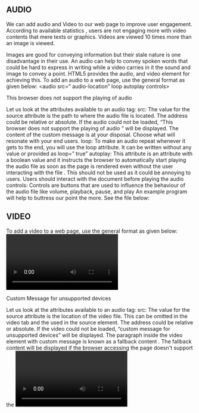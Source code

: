 ## AUDIO
We can add audio and Video to our web page to improve user engagement.
According to available statistics , users are not engaging more with video contents that mere texts or graphics.
Videos are viewed 10 times more than an image is viewed.

Images are good for conveying information but their stale nature is one disadvantage in their use.
An audio can help to convey spoken words that could be hard to express in writing while a video carries in it the sound and image to convey a point.
HTML5 provides the audio, and video element for achieving this.
To add an audio to a web page, use the general format as given below:
<audio src=” audio-location” loop autoplay controls>
 <!--Custom Message for unsupported devices--> 
 <p> This browser does not support the playing of audio </p>
</audio>
Let us look at the attributes available to an audio tag:
src: The value for the source attribute is the path to where the audio file is located.
The address could be relative or absolute.
If the audio could not be loaded, “This browser does not support the playing of audio ” will be displayed.
The content of the custom message is at your disposal. Choose what will resonate with your end users.
loop: To make an audio repeat whenever it gets to the end, you will use the loop attribute.
It can be written without any value or provided as loop=” true” 
autoplay: This attribute is an attribute with a boolean value and it instructs the browser to automatically start playing the audio file as soon as the page is rendered even without the user interacting with the file .
This should not be used as it could be annoying to users.
Users should interact with the document before playing the audio
controls: Controls are buttons that are used to influence the behaviour of the audio file like volume, playback, pause, and play
An example program will help to buttress our point the more. See the file below:
 

## VIDEO
To add a video to a web page, use the general format as given below:
<video loop autoplay controls>
    <source src=”video-location” type=”video format1”>
    <source src=”video-location” type=”video format2”>
    <p>Custom Message for unsupported devices </p>
</video>

Let us look at the attributes available to an audio tag:
src: The value for the source attribute is the location of the video file. This can be omitted in the video tab and the used in the source element.
The address could be relative or absolute.
If the video could not be loaded, “custom message for unsupported devices” will be displayed.
The paragraph inside the video element with  custom message is known as a fallback content . The fallback content will be displayed if the browser accessing the page doesn't support the <video> element , allowing us to provide a fallback for older browsers (MDN documentation) .
We use the <source> tag to provide different file formats that we intent to serve for differnet web browsers as browsers support differnt file format.
Loop, control, and autoplay act same way as with audio element.
An example program will help to buttress our point the more. See the file below:

